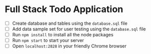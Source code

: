 # Full Stack Todo Application

- [ ] Create database and tables using the `database.sql` file
- [ ] Add data sample set for user testing using the `database.sql` file
- [ ] Run `npm install` to install all the node packages
- [ ] Run `npm start` to start your server
- [ ] Open `localhost:2828` in your friendly Chrome browser